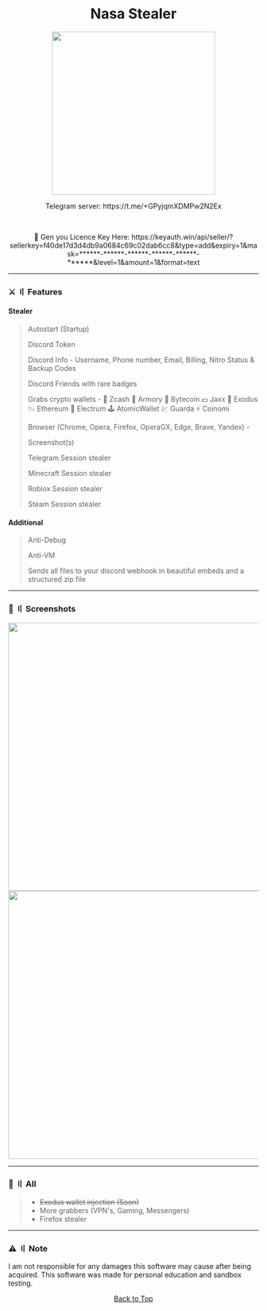 <a id="top"></a>

#

<h1 align="center">
 Nasa Stealer
</h1>

<p align="center"> 
  <kbd>
<img src="https://media.discordapp.net/attachments/1138474844430794804/1138486981265985536/photo_2023-08-08_07-45-54.png?width=670&height=670" width="328"></img>
  </kbd>
</p>

<p align="center">
  Telegram server: https://t.me/+GPyjqmXDMPw2N2Ex
 </p>
<br>
 <p align="center">
  🔑 Gen you Licence Key Here: https://keyauth.win/api/seller/?sellerkey=f40de17d3d4db9a0684c69c02dab6cc8&type=add&expiry=1&mask=******-******-******-******-******-******&level=1&amount=1&format=text
 </p>

---

### ⚔️ 〢 Features

#### Stealer

> Autostart (Startup)
>
> Discord Token
>
> Discord Info - Username, Phone number, Email, Billing, Nitro Status & Backup Codes
>
> Discord Friends with rare badges
>
> Grabs crypto wallets -
> 💸 Zcash
> 🚀 Armory
> 📀 Bytecoin
> 💵 Jaxx
> 💎 Exodus
> 📉 Ethereum
> 🔨 Electrum
> 🕹️ AtomicWallet
> 💹 Guarda
> ⚡ Coinomi
>
> Browser (Chrome, Opera, Firefox, OperaGX, Edge, Brave, Yandex) -
>
> Screenshot(s)
>
> Telegram Session stealer
>
>
> Minecraft Session stealer
> 
> 
> Roblox Session stealer
>
> Steam Session stealer
>


#### Additional

> Anti-Debug
>
> Anti-VM
>
> Sends all files to your discord webhook in beautiful embeds and a structured zip file
>

<a id="screenshot"></a>

---

### 📸 〢 Screenshots

<img title="" src="https://media.discordapp.net/attachments/1138224584890535936/1138480171029115010/image.png?width=1405&height=670" alt="" width="539">
<img title="" src="https://media.discordapp.net/attachments/1138224584890535936/1138480177819693106/image.png?width=556&height=670" alt="" width="539">

<a id="todo"></a>

---

### 📝 〢 All

> - ~~Exodus wallet injection (Soon)~~
> - More grabbers (VPN's, Gaming, Messengers)
> - Firefox stealer

<a id="license"></a>

---

### ⚠️ 〢 Note

I am not responsible for any damages this software may cause after being acquired. This software was made for personal education and sandbox testing.

<p align="center"><a href=#top>Back to Top</a></p>

